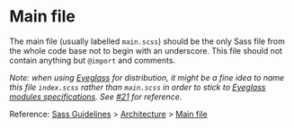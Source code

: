 # Main file

The main file (usually labelled `main.scss`) should be the only Sass file from the whole code base not to begin with an underscore. 
This file should not contain anything but `@import` and comments.

*Note: when using [Eyeglass](https://github.com/sass-eyeglass/eyeglass) for distribution, it might be a fine idea to name this file `index.scss` rather than `main.scss` in order to stick to [Eyeglass modules specifications](https://github.com/sass-eyeglass/eyeglass#writing-an-eyeglass-module-with-sass-files). See [#21](https://github.com/HugoGiraudel/sass-boilerplate/issues/21) for reference.*

Reference: [Sass Guidelines](http://sass-guidelin.es/) > [Architecture](http://sass-guidelin.es/#architecture) > [Main file](http://sass-guidelin.es/#main-file)

